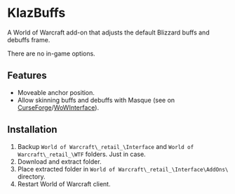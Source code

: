 # KlazBuffs

A World of Warcraft add-on that adjusts the default Blizzard buffs and debuffs frame.

There are no in-game options.

## Features

- Moveable anchor position.
- Allow skinning buffs and debuffs with Masque (see on [CurseForge](https://www.curseforge.com/wow/addons/masque)/[WoWInterface](https://www.wowinterface.com/downloads/info12097-Masque.html)).

## Installation

1. Backup `World of Warcraft\_retail_\Interface` and `World of Warcraft\_retail_\WTF` folders. Just in case.
2. Download and extract folder.
3. Place extracted folder in `World of Warcraft\_retail_\Interface\AddOns\` directory.
4. Restart World of Warcraft client.

